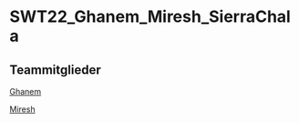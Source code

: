 # SWT22_Ghanem_Miresh_SierraChala
## Teammitglieder

[Ghanem](https://se.mathematik.uni-marburg.de/swt/ws22/ghanemt)

[Miresh](https://se.mathematik.uni-marburg.de/swt/ws22/Miresh)


